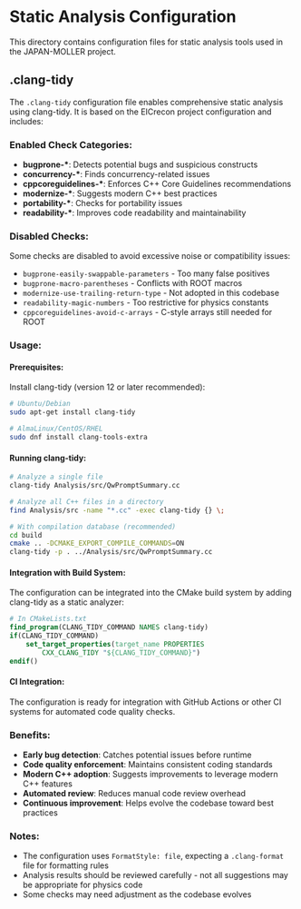 # Static Analysis Configuration

This directory contains configuration files for static analysis tools used in the JAPAN-MOLLER project.

## .clang-tidy

The `.clang-tidy` configuration file enables comprehensive static analysis using clang-tidy. It is based on the EICrecon project configuration and includes:

### Enabled Check Categories:
- **bugprone-\***: Detects potential bugs and suspicious constructs
- **concurrency-\***: Finds concurrency-related issues
- **cppcoreguidelines-\***: Enforces C++ Core Guidelines recommendations
- **modernize-\***: Suggests modern C++ best practices
- **portability-\***: Checks for portability issues
- **readability-\***: Improves code readability and maintainability

### Disabled Checks:
Some checks are disabled to avoid excessive noise or compatibility issues:
- `bugprone-easily-swappable-parameters` - Too many false positives
- `bugprone-macro-parentheses` - Conflicts with ROOT macros
- `modernize-use-trailing-return-type` - Not adopted in this codebase
- `readability-magic-numbers` - Too restrictive for physics constants
- `cppcoreguidelines-avoid-c-arrays` - C-style arrays still needed for ROOT

### Usage:

#### Prerequisites:
Install clang-tidy (version 12 or later recommended):
```bash
# Ubuntu/Debian
sudo apt-get install clang-tidy

# AlmaLinux/CentOS/RHEL
sudo dnf install clang-tools-extra
```

#### Running clang-tidy:
```bash
# Analyze a single file
clang-tidy Analysis/src/QwPromptSummary.cc

# Analyze all C++ files in a directory
find Analysis/src -name "*.cc" -exec clang-tidy {} \;

# With compilation database (recommended)
cd build
cmake .. -DCMAKE_EXPORT_COMPILE_COMMANDS=ON
clang-tidy -p . ../Analysis/src/QwPromptSummary.cc
```

#### Integration with Build System:
The configuration can be integrated into the CMake build system by adding clang-tidy as a static analyzer:
```cmake
# In CMakeLists.txt
find_program(CLANG_TIDY_COMMAND NAMES clang-tidy)
if(CLANG_TIDY_COMMAND)
    set_target_properties(target_name PROPERTIES
        CXX_CLANG_TIDY "${CLANG_TIDY_COMMAND}")
endif()
```

#### CI Integration:
The configuration is ready for integration with GitHub Actions or other CI systems for automated code quality checks.

### Benefits:
- **Early bug detection**: Catches potential issues before runtime
- **Code quality enforcement**: Maintains consistent coding standards
- **Modern C++ adoption**: Suggests improvements to leverage modern C++ features
- **Automated review**: Reduces manual code review overhead
- **Continuous improvement**: Helps evolve the codebase toward best practices

### Notes:
- The configuration uses `FormatStyle: file`, expecting a `.clang-format` file for formatting rules
- Analysis results should be reviewed carefully - not all suggestions may be appropriate for physics code
- Some checks may need adjustment as the codebase evolves